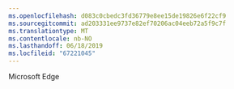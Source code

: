 ```yaml
---
ms.openlocfilehash: d083c0cbedc3fd36779e8ee15de19826e6f22cf9
ms.sourcegitcommit: ad203331ee9737e82ef70206ac04eeb72a5f9c7f
ms.translationtype: MT
ms.contentlocale: nb-NO
ms.lasthandoff: 06/18/2019
ms.locfileid: "67221045"
---
```

Microsoft Edge
